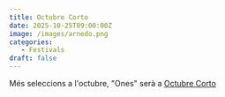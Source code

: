 ```yaml
---
title: Octubre Corto
date: 2025-10-25T09:00:00Z
image: /images/arnedo.png
categories:
   - Festivals
draft: false
---
```


Més seleccions a l'octubre, "Ones" serà a [Octubre Corto](https://octubrecorto.com// "Arnedo!")